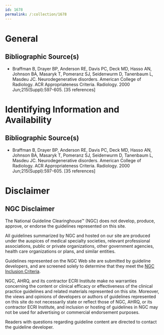 ```yaml
---
id: 1678
permalink: /:collection/1678
---
```


# General

## Bibliographic Source(s)

- Braffman B, Drayer BP, Anderson RE, Davis PC, Deck MD, Hasso AN, Johnson BA, Masaryk T, Pomeranz SJ, Seidenwurm D, Tanenbaum L, Masdeu JC. Neurodegenerative disorders. American College of Radiology. ACR Appropriateness Criteria. Radiology. 2000 Jun;215(Suppl):597-605. [35 references]

# Identifying Information and Availability

## Bibliographic Source(s)

- Braffman B, Drayer BP, Anderson RE, Davis PC, Deck MD, Hasso AN, Johnson BA, Masaryk T, Pomeranz SJ, Seidenwurm D, Tanenbaum L, Masdeu JC. Neurodegenerative disorders. American College of Radiology. ACR Appropriateness Criteria. Radiology. 2000 Jun;215(Suppl):597-605. [35 references]

# Disclaimer

## NGC Disclaimer

The National Guideline Clearinghouse™ (NGC) does not develop, produce, approve, or endorse the guidelines represented on this site.

All guidelines summarized by NGC and hosted on our site are produced under the auspices of medical specialty societies, relevant professional associations, public or private organizations, other government agencies, health care organizations or plans, and similar entities.

Guidelines represented on the NGC Web site are submitted by guideline developers, and are screened solely to determine that they meet the [NGC Inclusion Criteria](/help-and-about/summaries/inclusion-criteria).

NGC, AHRQ, and its contractor ECRI Institute make no warranties concerning the content or clinical efficacy or effectiveness of the clinical practice guidelines and related materials represented on this site. Moreover, the views and opinions of developers or authors of guidelines represented on this site do not necessarily state or reflect those of NGC, AHRQ, or its contractor ECRI Institute, and inclusion or hosting of guidelines in NGC may not be used for advertising or commercial endorsement purposes.

Readers with questions regarding guideline content are directed to contact the guideline developer.

